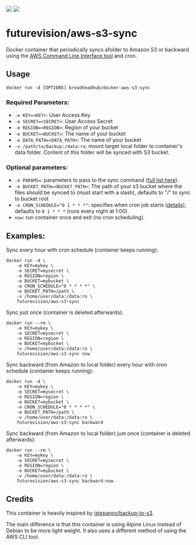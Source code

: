 [![](https://images.microbadger.com/badges/image/futurevision/aws-s3-sync.svg)](https://microbadger.com/images/futurevision/aws-s3-sync "Get your own image badge on microbadger.com")
[![](https://images.microbadger.com/badges/version/futurevision/aws-s3-sync.svg)](https://microbadger.com/images/futurevision/aws-s3-sync "Get your own version badge on microbadger.com")


# futurevision/aws-s3-sync

Docker container that periodically syncs afolder to Amazon S3 or backward using the [AWS Command Line Interface tool](https://aws.amazon.com/cli/) and cron.

## Usage

    docker run -d [OPTIONS] breadheadhub/docker-aws-s3-sync


### Required Parameters:

* `-e KEY=<KEY>`: User Access Key
* `-e SECRET=<SECRET>`: User Access Secret
* `-e REGION=<REGION>`: Region of your bucket
* `-e BUCKET=<BUCKET>`: The name of your bucket
* `-e DATA_PATH=<DATA_PATH>`: The name of your bucket
* `-v /path/to/backup:/data:ro`: mount target local folder to container's data folder. Content of this folder will be synced with S3 bucket.

### Optional parameters:

* `-e PARAMS=`: parameters to pass to the sync command ([full list here](http://docs.aws.amazon.com/cli/latest/reference/s3/sync.html)).
* `-e BUCKET_PATH=<BUCKET_PATH>`: The path of your s3 bucket where the files should be synced to (must start with a slash), defaults to "/" to sync to bucket root
* `-e CRON_SCHEDULE="0 1 * * *"`: specifies when cron job starts ([details](http://en.wikipedia.org/wiki/Cron)), defaults to `0 1 * * *` (runs every night at 1:00).
* `now`: run container once and exit (no cron scheduling).

## Examples:

Sync every hour with cron schedule (container keeps running):

    docker run -d \
        -e KEY=mykey \
        -e SECRET=mysecret \
		-e REGION=region \
        -e BUCKET=mybucket \
        -e CRON_SCHEDULE="0 * * * *" \
		-e BUCKET_PATH=/path \
        -v /home/user/data:/data:ro \
        futurevision/aws-s3-sync

Sync just once (container is deleted afterwards):

    docker run --rm \
        -e KEY=mykey \
        -e SECRET=mysecret \
		-e REGION=region \
        -e BUCKET=mybucket \
        -v /home/user/data:/data:ro \
        futurevision/aws-s3-sync now
	
Sync backward (from Amazon to local folder) every hour with cron schedule (container keeps running):

    docker run -d \
        -e KEY=mykey \
        -e SECRET=mysecret \
		-e REGION=region \
        -e BUCKET=mybucket \
        -e CRON_SCHEDULE="0 * * * *" \
		-e BUCKET_PATH=/path \
        -v /home/user/data:/data:ro \
        futurevision/aws-s3-sync backward
	
Sync backward (from Amazon to local folder) just once (container is deleted afterwards):

    docker run --rm \
        -e KEY=mykey \
        -e SECRET=mysecret \
		-e REGION=region \
        -e BUCKET=mybucket \
        -v /home/user/data:/data:ro \
        futurevision/aws-s3-sync backward-now
	
## Credits

This container is heavily inspired by [istepanov/backup-to-s3](https://github.com/istepanov/docker-backup-to-s3/blob/master/README.md).

The main difference is that this container is using Alpine Linux instead of Debian to be more light weight. It also uses a different method of using the AWS CLI tool.
